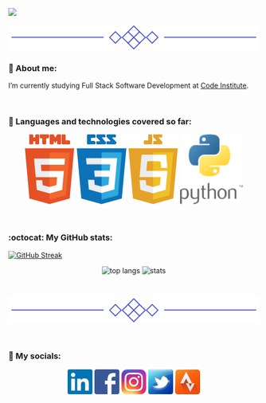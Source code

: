 [![](/assets/project_images/logo.gif)](https://github.com/Inc21)

<p align="center">
  <img src="/assets/project_images/line.png">
</p>

### 🌱 About me:
I’m currently studying Full Stack Software Development at [Code Institute](https://codeinstitute.net/ie/).

<br>

### :book: Languages and technologies covered so far:

<p align="center">
  <img src="/assets/project_images/html5_small.png" alt="HTML 5">
  <img src="/assets/project_images/css3_small.png" alt="CSS 3">
  <img src="/assets/project_images/JavaScript5_small.png" alt="JavaScript 5">
  <img src="/assets/project_images/Python_small.png" alt="Python">
</p>

<br>

### :octocat: My GitHub stats:
[![GitHub Streak](https://streak-stats.demolab.com?user=Inc21&theme=transparent&hide_border=true&date_format=j%20M%5B%20Y%5D&card_width=900)](https://git.io/streak-stats)

<p align="center">
  <img width="" height="150" src="https://github-readme-stats.vercel.app/api/top-langs/?username=Inc21&hide=Dockerfile&layout=compact&theme=transparent&size_weight=0&count_weight=1" alt="top langs">
   <img width="" height="150" src="https://github-readme-stats.vercel.app/api?username=Inc21&show_icons=true&theme=transparent&hide_rank=true"  alt="stats">
</p>

<br>

<p align="center">
  <img src="/assets/project_images/line.png">
</p>

<br>

### :envelope_with_arrow: My socials:
<div align="center"> 
  <a href="https://www.linkedin.com/in/indrek-mannik-038770259/"><img src="/assets/project_images/in_logo.png"></a>
  <a href="https://www.facebook.com/ind.rek.5"><img src="/assets/project_images/fb_logo.png"></a>
  <a href="https://www.instagram.com/intc21/"><img src="/assets/project_images/instagram_logo.png"></a>
  <a href="https://twitter.com/intc21"><img src="/assets/project_images/twitter_logo.png"></a>
  <a href="https://www.strava.com/athletes/2362084/"><img src="/assets/project_images/strava_logo.png"></a>

 


<!--
Here are some ideas to get you started:

- 🔭 I’m currently working on ...

- 👯 I’m looking to collaborate on ...
- 🤔 I’m looking for help with ...
- 💬 Ask me about ...
- 📫 How to reach me: ...
- 😄 Pronouns: ...
- ⚡ Fun fact: ...
- 📫 

-->
